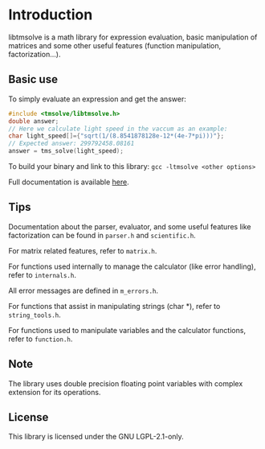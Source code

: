 # Introduction

libtmsolve is a math library for expression evaluation, basic manipulation of matrices and some other useful features (function manipulation, factorization...).

## Basic use

To simply evaluate an expression and get the answer:

```C
#include <tmsolve/libtmsolve.h>
double answer;
// Here we calculate light speed in the vaccum as an example:
char light_speed[]={"sqrt(1/(8.8541878128e-12*(4e-7*pi)))"};
// Expected answer: 299792458.08161
answer = tms_solve(light_speed);
```

To build your binary and link to this library:
`gcc -ltmsolve <other options>`

Full documentation is available [here](https://a-h-ismail.gitlab.io/libtmsolve-docs/).

## Tips

Documentation about the parser, evaluator, and some useful features like factorization can be found in `parser.h` and `scientific.h`.

For matrix related features, refer to `matrix.h`.

For functions used internally to manage the calculator (like error handling), refer to `internals.h`.

All error messages are defined in `m_errors.h`.

For functions that assist in manipulating strings (char *), refer to `string_tools.h`.

For functions used to manipulate variables and the calculator functions, refer to `function.h`.

## Note

The library uses double precision floating point variables with complex extension for its operations.

## License

This library is licensed under the GNU LGPL-2.1-only.
